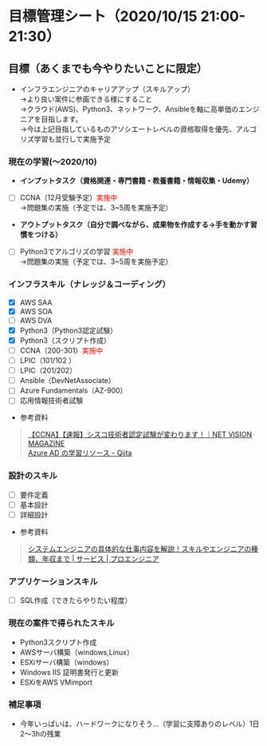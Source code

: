 # 目標管理シート（2020/10/15 21:00-21:30）

## 目標（あくまでも今やりたいことに限定）
* インフラエンジニアのキャリアアップ（スキルアップ）<br>
→より良い案件に参画できる様にすること<br>
→クラウド(AWS)、Python3、ネットワーク、Ansibleを軸に高単価のエンジニアを目指します。<br>
→今は上記目指しているものアソシエートレベルの資格取得を優先、アルゴリズ学習も並行して実施予定

### 現在の学習(〜2020/10)
* **インプットタスク（資格関連・専門書籍・教養書籍・情報収集・Udemy）**
- [ ] CCNA（12月受験予定）<font color="Red">実施中</font><br>
→問題集の実施（予定では、3~5周を実施予定）

* **アウトプットタスク（自分で調べながら、成果物を作成する→手を動かす習慣をつける）**
- [ ] Python3でアルゴリズの学習 <font color="Red">実施中</font><br>
→問題集の実施（予定では、3~5周を実施予定）

### インフラスキル（ナレッジ＆コーディング）
- [x] AWS SAA
- [x] AWS SOA
- [ ] AWS DVA
- [x] Python3（Python3認定試験）
- [x] Python3（スクリプト作成）
- [ ] CCNA（200-301）<font color="Red">実施中</font>
- [ ] LPIC（101/102 ）
- [ ] LPIC（201/202）
- [ ] Ansible（DevNetAssociate）<br>
- [ ] Azure Fundamentals（AZ-900）<br>
- [ ] 応用情報技術者試験<br>
* 参考資料<br>
>[【CCNA】【速報】シスコ技術者認定試験が変わります！｜NET VISION MAGAZINE](https://netvisionsystems.info/study/263)<br>
>[Azure AD の学習リソース - Qiita](https://qiita.com/niiku-y/items/0c8061de4ecf797bb747)


### 設計のスキル
- [ ] 要件定義
- [ ] 基本設計
- [ ] 詳細設計
* 参考資料<br>
>[システムエンジニアの具体的な仕事内容を解説！スキルやエンジニアの種類、年収まで | サービス | プロエンジニア](https://proengineer.internous.co.jp/content/columnfeature/4946)



### アプリケーションスキル
- [ ] SQL作成（できたらやりたい程度）

### 現在の案件で得られたスキル
- Python3スクリプト作成
- AWSサーバ構築（windows,Linux）
- ESXiサーバ構築（windows）
- Windows IIS 証明書発行と更新
- ESXiをAWS VMimport

### 補足事項
* 今年いっぱいは、ハードワークになりそう...（学習に支障ありのレベル）1日2〜3hの残業
